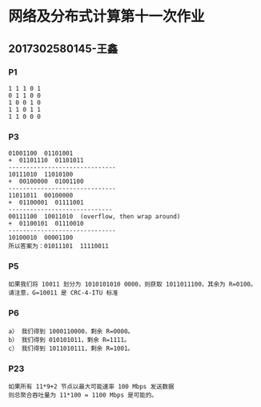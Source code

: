 # 网络及分布式计算第十一次作业
## 2017302580145-王鑫

### P1
    1 1 1 0 1
    0 1 1 0 0
    1 0 0 1 0
    1 1 0 1 1
    1 1 0 0 0
### P3
    01001100  01101001 
    +  01101110  01101011 
    ------------------------------    
    10111010  11010100    
    +  00100000  01001100   
    ------------------------------    
    11011011  00100000 
    +  01100001  01111001 
    -----------------------------    
    00111100  10011010  (overflow, then wrap around) 
    +  01100101  01110010 
    ------------------------------    
    10100010  00001100 
    所以答案为：01011101  11110011
### P5
    如果我们将 10011 划分为 1010101010 0000，则获取 1011011100，其余为 R=0100。 请注意，G=10011 是 CRC-4-ITU 标准
### P6
    a） 我们得到 1000110000，剩余 R=0000。
    b） 我们得到 010101011，剩余 R=1111。
    c） 我们得到 1011010111，剩余 R=1001。
### P23
    如果所有 11*9+2 节点以最大可能速率 100 Mbps 发送数据
    则总聚合吞吐量为 11*100 = 1100 Mbps 是可能的。
